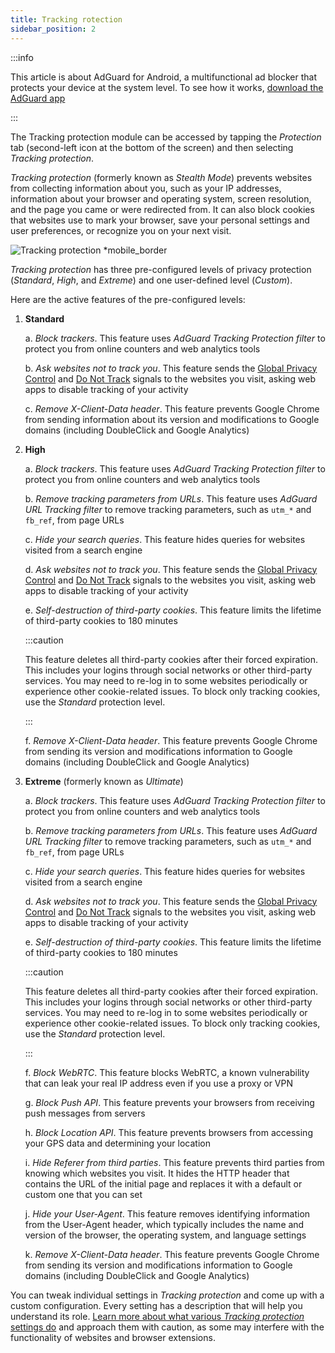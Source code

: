 ```yaml
---
title: Tracking rotection
sidebar_position: 2
---
```


:::info

This article is about AdGuard for Android, a multifunctional ad blocker that protects your device at the system level. To see how it works, [download the AdGuard app](https://agrd.io/download-kb-adblock)

:::

The Tracking protection module can be accessed by tapping the _Protection_ tab (second-left icon at the bottom of the screen) and then selecting _Tracking protection_.

_Tracking protection_ (formerly known as _Stealth Mode_) prevents websites from collecting information about you, such as your IP addresses, information about your browser and operating system, screen resolution, and the page you came or were redirected from. It can also block cookies that websites use to mark your browser, save your personal settings and user preferences, or recognize you on your next visit.

![Tracking protection \*mobile\_border](https://cdn.adtidy.org/blog/new/y5fuztracking_protection.png)

_Tracking protection_ has three pre-configured levels of privacy protection (_Standard_, _High_, and _Extreme_) and one user-defined level (_Custom_).

Here are the active features of the pre-configured levels:

1. **Standard**

   a. _Block trackers_. This feature uses _AdGuard Tracking Protection filter_ to protect you from online counters and web analytics tools

   b. _Ask websites not to track you_. This feature sends the [Global Privacy Control](https://globalprivacycontrol.org/) and [Do Not Track](https://en.wikipedia.org/wiki/Do_Not_Track) signals to the websites you visit, asking web apps to disable tracking of your activity

   c. _Remove X-Client-Data header_. This feature prevents Google Chrome from sending information about its version and modifications to Google domains (including DoubleClick and Google Analytics)

2. **High**

   a. _Block trackers_. This feature uses _AdGuard Tracking Protection filter_ to protect you from online counters and web analytics tools

   b. _Remove tracking parameters from URLs_. This feature uses _AdGuard URL Tracking filter_ to remove tracking parameters, such as `utm_*` and `fb_ref`, from page URLs

   c. _Hide your search queries_. This feature hides queries for websites visited from a search engine

   d. _Ask websites not to track you_. This feature sends the [Global Privacy Control](https://globalprivacycontrol.org/) and [Do Not Track](https://en.wikipedia.org/wiki/Do_Not_Track) signals to the websites you visit, asking web apps to disable tracking of your activity

   е. _Self-destruction of third-party cookies_. This feature limits the lifetime of third-party cookies to 180 minutes

   :::caution

   This feature deletes all third-party cookies after their forced expiration. This includes your logins through social networks or other third-party services. You may need to re-log in to some websites periodically or experience other cookie-related issues. To block only tracking cookies, use the _Standard_ protection level.

   :::

   f. _Remove X-Client-Data header_. This feature prevents Google Chrome from sending its version and modifications information to Google domains (including DoubleClick and Google Analytics)

3. **Extreme** (formerly known as _Ultimate_)

   a. _Block trackers_. This feature uses _AdGuard Tracking Protection filter_ to protect you from online counters and web analytics tools

   b. _Remove tracking parameters from URLs_. This feature uses _AdGuard URL Tracking filter_ to remove tracking parameters, such as `utm_*` and `fb_ref`, from page URLs

   c. _Hide your search queries_. This feature hides queries for websites visited from a search engine

   d. _Ask websites not to track you_. This feature sends the [Global Privacy Control](https://globalprivacycontrol.org/) and [Do Not Track](https://en.wikipedia.org/wiki/Do_Not_Track) signals to the websites you visit, asking web apps to disable tracking of your activity

   е. _Self-destruction of third-party cookies_. This feature limits the lifetime of third-party cookies to 180 minutes

   :::caution

   This feature deletes all third-party cookies after their forced expiration. This includes your logins through social networks or other third-party services. You may need to re-log in to some websites periodically or experience other cookie-related issues. To block only tracking cookies, use the _Standard_ protection level.

   :::

   f. _Block WebRTC_. This feature blocks WebRTC, a known vulnerability that can leak your real IP address even if you use a proxy or VPN

   g. _Block Push API_. This feature prevents your browsers from receiving push messages from servers

   h. _Block Location API_. This feature prevents browsers from accessing your GPS data and determining your location

   i. _Hide Referer from third parties_. This feature prevents third parties from knowing which websites you visit. It hides the HTTP header that contains the URL of the initial page and replaces it with a default or custom one that you can set

   j. _Hide your User-Agent_. This feature removes identifying information from the User-Agent header, which typically includes the name and version of the browser, the operating system, and language settings

   k. _Remove X-Client-Data header_. This feature prevents Google Chrome from sending its version and modifications information to Google domains (including DoubleClick and Google Analytics)

You can tweak individual settings in _Tracking protection_ and come up with a custom configuration. Every setting has a description that will help you understand its role. [Learn more about what various _Tracking protection_ settings do](/general/stealth-mode) and approach them with caution, as some may interfere with the functionality of websites and browser extensions.
